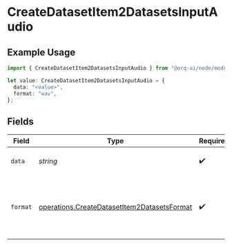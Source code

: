 # CreateDatasetItem2DatasetsInputAudio

## Example Usage

```typescript
import { CreateDatasetItem2DatasetsInputAudio } from "@orq-ai/node/models/operations";

let value: CreateDatasetItem2DatasetsInputAudio = {
  data: "<value>",
  format: "wav",
};
```

## Fields

| Field                                                                                                      | Type                                                                                                       | Required                                                                                                   | Description                                                                                                |
| ---------------------------------------------------------------------------------------------------------- | ---------------------------------------------------------------------------------------------------------- | ---------------------------------------------------------------------------------------------------------- | ---------------------------------------------------------------------------------------------------------- |
| `data`                                                                                                     | *string*                                                                                                   | :heavy_check_mark:                                                                                         | Base64 encoded audio data.                                                                                 |
| `format`                                                                                                   | [operations.CreateDatasetItem2DatasetsFormat](../../models/operations/createdatasetitem2datasetsformat.md) | :heavy_check_mark:                                                                                         | The format of the encoded audio data. Currently supports `wav` and `mp3`.                                  |